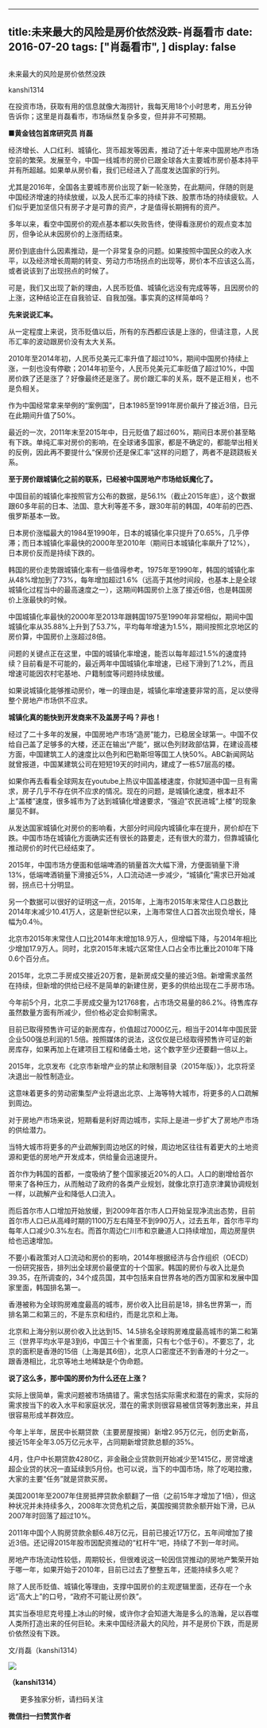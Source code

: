 
---
title:  ​未来最大的风险是房价依然没跌-肖磊看市
date: 2016-07-20
tags: ["肖磊看市", ]
display: false
---


## 



​未来最大的风险是房价依然没跌




kanshi1314




在投资市场，获取有用的信息就像大海捞针，我每天用18个小时思考，用五分钟告诉你；这里是肖磊看市，市场纵然复杂多变，但并非不可预期。


**■黄金钱包首席研究员 肖磊**

经济增长、人口红利、城镇化、货币超发等因素，推动了近十年来中国房地产市场空前的繁荣。发展至今，中国一线城市的房价已跟全球各大主要城市房价基本持平并有所超越。如果单从房价看，我们已经进入了高度发达国家的行列。

尤其是2016年，全国各主要城市房价出现了新一轮涨势，在此期间，伴随的则是中国经济增速的持续放缓，以及人民币汇率的持续下跌、股票市场的持续疲软。人们似乎更加坚信只有房子才是可靠的资产，才是值得长期拥有的资产。

多年以来，看空中国房价的观点基本都以失败告终，使得看涨房价的观点变本加厉，但争论从未因房价的上涨而结束。

房价到底由什么因素推动，是一个非常复杂的问题。如果按照中国民众的收入水平，以及经济增长周期的转变、劳动力市场拐点的出现等，房价本不应该这么高，或者说该到了出现拐点的时候了。

可是，我们又出现了新的理由，人民币贬值、城镇化远没有完成等等，且因房价的上涨，这种结论正在自我验证、自我加强。事实真的这样简单吗？



**先来说说汇率。**

从一定程度上来说，货币贬值以后，所有的东西都应该是上涨的，但请注意，人民币汇率的波动跟房价没有太大关系。

2010年至2014年初，人民币兑美元汇率升值了超过10%，期间中国房价持续上涨，一刻也没有停歇；2014年初至今，人民币兑美元汇率贬值了超过10%，中国房价跌了还是涨了？好像最终还是涨了。房价跟汇率的关系，既不是正相关，也不是负相关。

作为中国经常拿来举例的“案例国”，日本1985至1991年房价飙升了接近3倍，日元在此期间升值了50%。

最近的一次，2011年末至2015年中，日元贬值了超过60%，期间日本房价甚至略有下跌。单纯汇率对房价的影响，在全球诸多国家，都是不确定的，都能举出相关的反例，因此再不要提什么“保房价还是保汇率”这样的问题了，两者不是跷跷板关系。



**至于房价跟城镇化之前的联系，已经被中国房地产市场给妖魔化了。**

中国目前的城镇化率按照官方公布的数据，是56.1%（截止2015年底），这个数据跟60多年前的日本、法国、意大利等差不多，跟30年前的韩国，40年前的巴西、俄罗斯基本一致。

日本房价涨幅最大的1984至1990年，日本的城镇化率只提升了0.65%，几乎停滞；而日本城镇化率最快的2000年至2010年（期间日本城镇化率飙升了12%），日本房价反而是持续下跌的。

韩国的房价走势跟城镇化率有一些值得参考。1975年至1990年，韩国的城镇化率从48%增加到了73%，每年增加超过1.6%（远高于其他时间段，也基本上是全球城镇化过程当中的最高速度之一），这期间韩国房价上涨了接近6倍，也是韩国房价上涨最快的时候。

中国城镇化率最快的2000年至2013年跟韩国1975至1990年非常相似，期间中国城镇化率从35.88%上升到了53.7%，平均每年增速为1.5%，期间按照北京地区的房价算，中国房价上涨超过8倍。

问题的关键点正在这里，中国的城镇化率增速，能否以每年超过1.5%的速度持续？目前看是不可能的，最近两年中国城镇化率增速，已经下滑到了1.2%，而且增速可能因农村宅基地、户籍制度等问题持续放缓。

如果说城镇化能够推动房价，唯一的理由是，城镇化率增速要非常的高，足以使得整个房地产市场供不应求。



**城镇化真的能快到开发商来不及盖房子吗？非也！**

经过了二十多年的发展，中国房地产市场“造房”能力，已稳居全球第一。中国不仅给自己盖了足够多的大楼，还正在输出“产能”，据以色列财政部估算，在建设高楼方面，中国建筑工人的速度比以色列和巴勒斯坦等国工人快50%。ABC新闻网站就曾报道，中国某建筑公司在短短19天的时间内，建成了一栋57层高的楼。

如果你再去看看全球网友在youtube上热议中国盖楼速度，你就知道中国一旦有需求，房子几乎不存在供不应求的情况。现在的问题，是城镇化速度，根本赶不上“盖楼”速度，很多城市为了达到城镇化增速要求，“强迫”农民进城“上楼”的现象屡见不鲜。

从发达国家城镇化对房价的影响看，大部分时间段内城镇化率在提升，房价却在下跌。中国市场在城镇化方面确实还有很长的路要走，还有很大的潜力，但靠城镇化推动房价的时代已经结束了。

2015年，中国市场方便面和低端啤酒的销量首次大幅下滑，方便面销量下滑13%，低端啤酒销量下滑接近5%，人口流动进一步减少，“城镇化”需求已开始减弱，拐点已十分明显。

另一个数据可以很好的证明这一点，2015年，上海市2015年末常住人口总数比2014年末减少10.41万人，这是新世纪以来，上海市常住人口首次出现负增长，降幅为0.4％。

北京市2015年末常住人口比2014年末增加18.9万人，但增幅下降，与2014年相比少增加17.9万人。同时，北京2015年末城六区常住人口占全市比重比2010年下降0.6个百分点。



2015年，北京二手房成交接近20万套，是新房成交量的接近3倍。新增需求虽然在持续，但新增的供给已经不是简单的新建住房，更多的供给出现在二手房市场。

今年前5个月，北京二手房成交量为121768套，占市场交易量的86.2%。待售库存虽然数量方面有所减少，但价格必定会抑制需求。

目前已取得预售许可证的新房库存，价值超过7000亿元，相当于2014年中国民营企业500强总利润的1.5倍。按照媒体的说法，这仅仅是已经取得预售许可证的新房库存，如果再加上在建项目工程和储备土地，这个数字至少还要翻一倍以上。



2015年，北京发布《北京市新增产业的禁止和限制目录（2015年版）》，北京将坚决退出一般性制造业。

这意味着更多的劳动密集型产业将退出北京、上海等特大城市，将更多的人口疏解到周边。

对于房地产市场来说，短期看是利好周边城市，实际上是进一步扩大了房地产市场的供给潜力。

当特大城市将更多的产业疏解到周边地区的时候，周边地区往往有着更大的土地资源和更低的房地产开发成本，供给量会迅速提升。



首尔作为韩国的首都，一度吸纳了整个国家接近20%的人口。人口的剧增给首尔带来了各种压力，从而触动了政府的各类产业规划，就像北京打造京津冀协调规划一样，以疏解产业和降低人口流入。

而后首尔市人口增加开始放缓，到2009年首尔市人口开始呈现净流出态势，目前首尔市人口已从高峰时期的1100万左右降至不到990万人，过去五年，首尔市平均每年人口减少0.3%左右。而首尔周边仁川市和京畿道人口持续增加，周边房屋供给也迅速增加。

不要小看政策对人口流动和房价的影响，2014年根据经济与合作组织（OECD）一份研究报告，排列出全球房价最便宜的十个国家。韩国的房价与收入比是负39.35，在所调查的，34个成员国，其中包括来自世界各地的西方国家和发展中国家里面，韩国排名第一。



香港被称为全球购房难度最高的城市，房价收入比目前是18，排名世界第一，而排名第二和第三的，不是东京和纽约，而是北京和上海。

北京和上海分别以房价收入比达到15、14.5排名全球购房难度最高城市的第二和第三（世界平均水平是3到6，中国三十个省里面，只有七个低于6）。不要忘了，北京的面积是香港的15倍（上海是其6倍），北京人口密度还不到香港的十分之一。跟香港相比，北京等地土地稀缺是个伪命题。



**说了这么多，那中国的房价为什么还在上涨？**

实际上很简单，需求问题被市场搞错了。需求包括实际需求和潜在的需求，实际的需求按当下的收入水平和家庭状况，潜在的需求则很容易被信贷等刺激出来，并且很容易形成羊群效应。

今年上半年，居民中长期贷款（主要房屋按揭）新增2.95万亿元，创历史新高，接近15年全年3.05万亿元水平，占同期新增贷款总额的35%。

4月，住户中长期贷款4280亿，非金融企业贷款则开始减少至1415亿，房贷增速超企业贷的状况一直延续到5月份。也可以说，当下的中国市场，除了吃喝拉撒，大家的主要“任务”就是贷款买房。

美国2001年至2007年住房抵押贷款余额翻了一倍（之前15年才增加了1倍），但这种状况并未持续多久，2008年次贷危机之后，美国按揭贷款余额开始下滑，已从2007年时回落了超过10%。



2011年中国个人购房贷款余额6.48万亿元，目前已接近17万亿，五年间增加了接近3倍。还记得2015年股市因配资推动的“杠杆牛”吧，持续了不到一年时间。

房地产市场流动性较低，周期较长，但很难说这一轮因信贷推动的房地产繁荣开始于哪一年，如果开始于2010年，目前已过去了整整五年，还能持续多久呢？

除了人民币贬值、城镇化等理由，支撑中国房价的主观逻辑里面，还存在一个永远“高大上”的口号，“政府不可能让房价跌”。

其实当泰坦尼克号撞上冰山的时候，或许你才会知道大海是多么的浩瀚，足以吞噬人类所打造出来的任何巨轮。未来中国经济最大的风险，并不是房价下跌，而是房价依然没有下跌。

文/肖磊（kanshi1314）



<img data-s="300,640" data-type="png" src="http://mmbiz.qpic.cn/mmbiz/rIYcHn0KrPQ4nqiakSpAnZPNSBYdTtpdCELmtbN8iasCKX0AXDKwVJIq1gWcaGVbdt83BgU9ibs9W4vKo34H3ZOBw/0?wx_fmt=png" data-ratio="1" data-w="129"/>

**（kanshi1314）**

 &nbsp; &nbsp; &nbsp; 更多独家分析，请扫码关注




**微信扫一扫赞赏作者**













